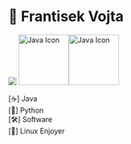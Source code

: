 # 👋 Frantisek Vojta


<img src="https://github-readme-stats.vercel.app/api/top-langs/?username=Frantisek-vojta&layout=compact&theme=vision-friendly-dark"> 
<img src="https://techstack-generator.vercel.app/java-icon.svg" alt="Java Icon" width="100"><img src="https://techstack-generator.vercel.app/python-icon.svg" alt="Java Icon" width="100"></td><td style="width: 50px;">
    
[☕] Java  
[🐍] Python  
[🛠️] Software                                                                                                                                                                                                                                                                                                                                                                                                                                                                                                                                                                                                            
[🐧] Linux Enjoyer
